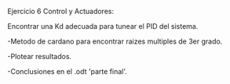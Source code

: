 Ejercicio 6 Control y Actuadores:

Encontrar una Kd adecuada para tunear el PID del sistema.

-Metodo de cardano para encontrar raizes multiples de 3er grado.

-Plotear resultados.

-Conclusiones en el .odt 'parte final'.
